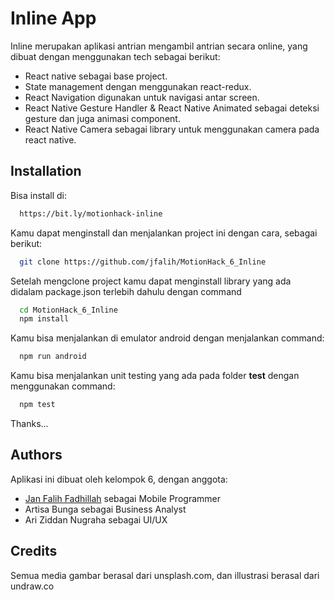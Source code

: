 
# Inline App

Inline merupakan aplikasi antrian mengambil antrian secara online, yang dibuat dengan menggunakan tech sebagai berikut:

- React native sebagai base project.
- State management dengan menggunakan react-redux.
- React Navigation digunakan untuk navigasi antar screen.
- React Native Gesture Handler & React Native Animated sebagai deteksi gesture dan juga animasi component.
- React Native Camera sebagai library untuk menggunakan camera pada react native.

## Installation


Bisa install di:

```bash
  https://bit.ly/motionhack-inline
```

Kamu dapat menginstall dan menjalankan project ini dengan cara, sebagai berikut:

```bash
  git clone https://github.com/jfalih/MotionHack_6_Inline
```

Setelah mengclone project kamu dapat menginstall library yang ada didalam package.json terlebih dahulu dengan command

```bash
  cd MotionHack_6_Inline
  npm install
```

Kamu bisa menjalankan di emulator android dengan menjalankan command:

```bash
  npm run android
```

Kamu bisa menjalankan unit testing yang ada pada folder __test__ dengan menggunakan command:

```bash
  npm test
```

Thanks...

## Authors

Aplikasi ini dibuat oleh kelompok 6, dengan anggota:
- [Jan Falih Fadhillah](https://www.github.com/jfalih) sebagai Mobile Programmer
- Artisa Bunga sebagai Business Analyst
- Ari Ziddan Nugraha sebagai UI/UX

## Credits

Semua media gambar berasal dari unsplash.com, dan illustrasi berasal dari undraw.co
